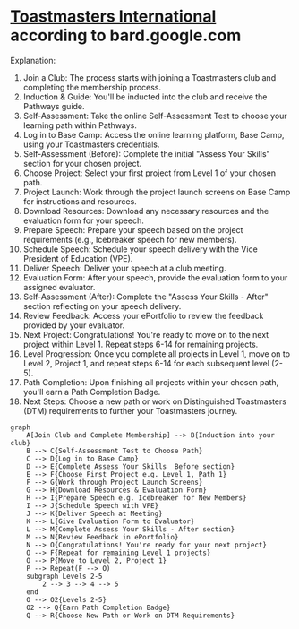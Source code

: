 # [Toastmasters International](https://www.toastmasters.org/education/pathways) according to bard.google.com

Explanation:

1. Join a Club: The process starts with joining a Toastmasters club and completing the membership process.
1. Induction & Guide: You'll be inducted into the club and receive the Pathways guide.
1. Self-Assessment: Take the online Self-Assessment Test to choose your learning path within Pathways.
1. Log in to Base Camp: Access the online learning platform, Base Camp, using your Toastmasters credentials.
1. Self-Assessment (Before): Complete the initial "Assess Your Skills" section for your chosen project.
1. Choose Project: Select your first project from Level 1 of your chosen path.
1. Project Launch: Work through the project launch screens on Base Camp for instructions and resources.
1. Download Resources: Download any necessary resources and the evaluation form for your speech.
1. Prepare Speech: Prepare your speech based on the project requirements (e.g., Icebreaker speech for new members).
1. Schedule Speech: Schedule your speech delivery with the Vice President of Education (VPE).
1. Deliver Speech: Deliver your speech at a club meeting.
1. Evaluation Form: After your speech, provide the evaluation form to your assigned evaluator.
1. Self-Assessment (After): Complete the "Assess Your Skills - After" section reflecting on your speech delivery.
1. Review Feedback: Access your ePortfolio to review the feedback provided by your evaluator.
1. Next Project: Congratulations! You're ready to move on to the next project within Level 1. Repeat steps 6-14 for remaining projects.
1. Level Progression: Once you complete all projects in Level 1, move on to Level 2, Project 1, and repeat steps 6-14 for each subsequent level (2-5).
1. Path Completion: Upon finishing all projects within your chosen path, you'll earn a Path Completion Badge.
1. Next Steps: Choose a new path or work on Distinguished Toastmasters (DTM) requirements to further your Toastmasters journey.

```mermaid
graph 
    A[Join Club and Complete Membership] --> B{Induction into your club}
    B --> C{Self-Assessment Test to Choose Path}
    C --> D{Log in to Base Camp}
    D --> E{Complete Assess Your Skills  Before section}
    E --> F{Choose First Project e.g. Level 1, Path 1}
    F --> G{Work through Project Launch Screens}
    G --> H{Download Resources & Evaluation Form}
    H --> I{Prepare Speech e.g. Icebreaker for New Members}
    I --> J{Schedule Speech with VPE}
    J --> K{Deliver Speech at Meeting}
    K --> L{Give Evaluation Form to Evaluator}
    L --> M{Complete Assess Your Skills - After section}
    M --> N{Review Feedback in ePortfolio}
    N --> O{Congratulations! You're ready for your next project}
    O --> F{Repeat for remaining Level 1 projects}
    O --> P{Move to Level 2, Project 1}
    P --> Repeat(F --> O)
    subgraph Levels 2-5
        2 --> 3 --> 4 --> 5
    end
    O --> O2{Levels 2-5}
    O2 --> Q{Earn Path Completion Badge}
    Q --> R{Choose New Path or Work on DTM Requirements}
```

